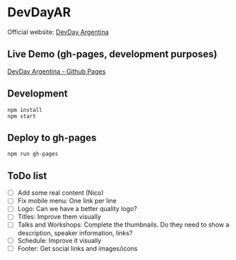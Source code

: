 # DevDayAR

Official website: [DevDay Argentina](http://devdayar.com)

## Live Demo (gh-pages, development purposes)

[DevDay Argentina - Github Pages](http://nisnardi.github.io/devday/)

## Development

```
npm install
npm start
```

## Deploy to gh-pages

```
npm run gh-pages
```

## ToDo list

- [ ] Add some real content (Nico)
- [ ] Fix mobile menu: One link per line
- [ ] Logo: Can we have a better quality logo?
- [ ] Titles: Improve them visually
- [ ] Talks and Workshops: Complete the thumbnails. Do they need to show a description, speaker information, links?
- [ ] Schedule: Improve it visually
- [ ] Footer: Get social links and images/icons